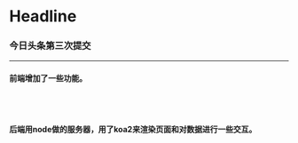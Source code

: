 # Headline
<h3>今日头条第三次提交</h3>
<hr/>
<h4>前端增加了一些功能。</h4>
<br/>
<br/>
<h4>后端用node做的服务器，用了koa2来渲染页面和对数据进行一些交互。</h4>
